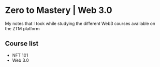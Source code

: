 # Zero to Mastery | Web 3.0

My notes that I took while studying the different Web3 courses available on the
ZTM platform

## Course list

- NFT 101
- Web 3.0

